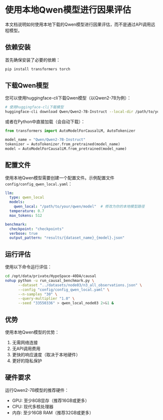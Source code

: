 # 使用本地Qwen模型进行因果评估

本文档说明如何使用本地下载的Qwen模型进行因果评估，而不是通过API调用远程模型。

## 依赖安装

首先确保安装了必要的依赖：

```bash
pip install transformers torch
```

## 下载Qwen模型

您可以使用huggingface-cli下载Qwen模型（以Qwen2-7B为例）：

```bash
# 使用huggingface-cli下载模型
huggingface-cli download Qwen/Qwen2-7B-Instruct --local-dir /path/to/your/qwen/model
```

或者在Python中直接加载（会自动下载）：

```python
from transformers import AutoModelForCausalLM, AutoTokenizer

model_name = "Qwen/Qwen2-7B-Instruct"
tokenizer = AutoTokenizer.from_pretrained(model_name)
model = AutoModelForCausalLM.from_pretrained(model_name)
```

## 配置文件

使用本地Qwen模型需要创建一个配置文件。示例配置文件 `config/config_qwen_local.yaml`：

```yaml
llm:
  type: qwen_local
  models:
    qwen_local: "/path/to/your/qwen/model"  # 修改为你的本地模型路径
  temperature: 0.7
  max_tokens: 512

benchmark:
  checkpoint: "checkpoints"
  verbose: true
  output_pattern: "results/{dataset_name}_{model}.json"
```

## 运行评估

使用以下命令运行评估：
```bash
cd /opt/data/private/HypoSpace-40DA/causal
nohup python -u run_causal_benchmark.py \
      --dataset "../datasets/node03/n3_all_observations.json" \
      --config "config/config_qwen_local.yaml" \
      --n-samples "30" \
      --query-multiplier "1.0" \
      --seed "33550336" > qwen_local_node03 2>&1 &
```

## 优势

使用本地Qwen模型的优势：
1. 无需网络连接
2. 无API调用费用
3. 更快的响应速度（取决于本地硬件）
4. 更好的隐私保护

## 硬件要求

运行Qwen2-7B模型的推荐硬件：
- GPU: 至少8GB显存（推荐16GB或更多）
- CPU: 现代多核处理器
- 内存: 至少16GB RAM（推荐32GB或更多）